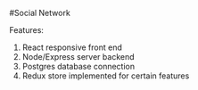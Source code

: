 #Social Network

Features:

1. React responsive front end
2. Node/Express server backend
3. Postgres database connection
4. Redux store implemented for certain features

```js
```
